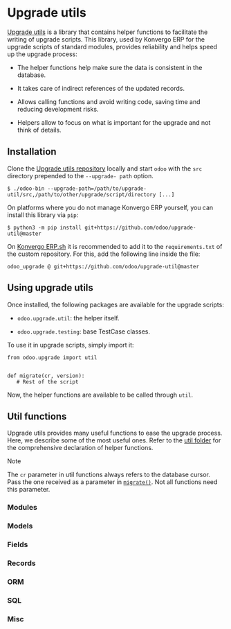 # Upgrade utils

[Upgrade utils](https://github.com/odoo/upgrade-util/) is a library that
contains helper functions to facilitate the writing of upgrade scripts. This
library, used by Konvergo ERP for the upgrade scripts of standard modules, provides
reliability and helps speed up the upgrade process:

  * The helper functions help make sure the data is consistent in the database.

  * It takes care of indirect references of the updated records.

  * Allows calling functions and avoid writing code, saving time and reducing development risks.

  * Helpers allow to focus on what is important for the upgrade and not think of details.

## Installation

Clone the [Upgrade utils repository](https://github.com/odoo/upgrade-util/)
locally and start `odoo` with the `src` directory prepended to the `--upgrade-
path` option.

    
    
    $ ./odoo-bin --upgrade-path=/path/to/upgrade-util/src,/path/to/other/upgrade/script/directory [...]
    

On platforms where you do not manage Konvergo ERP yourself, you can install this
library via `pip`:

    
    
    $ python3 -m pip install git+https://github.com/odoo/upgrade-util@master
    

On [Konvergo ERP.sh](https://www.odoo.sh/) it is recommended to add it to the
`requirements.txt` of the custom repository. For this, add the following line
inside the file:

    
    
    odoo_upgrade @ git+https://github.com/odoo/upgrade-util@master
    

## Using upgrade utils

Once installed, the following packages are available for the upgrade scripts:

  * `odoo.upgrade.util`: the helper itself.

  * `odoo.upgrade.testing`: base TestCase classes.

To use it in upgrade scripts, simply import it:

    
    
    from odoo.upgrade import util
    
    
    def migrate(cr, version):
       # Rest of the script
    

Now, the helper functions are available to be called through `util`.

## Util functions

Upgrade utils provides many useful functions to ease the upgrade process.
Here, we describe some of the most useful ones. Refer to the [util
folder](https://github.com/odoo/upgrade-util/tree/master/src/util) for the
comprehensive declaration of helper functions.

<div class="alert alert-primary">
<p class="alert-title">
Note</p><p>The <code>cr</code> parameter in util functions always refers to the database cursor. Pass the one
received as a parameter in <a href="upgrade_scripts#migrate" title="migrate"><code>migrate()</code></a>. Not all functions need this parameter.</p>
</div>

### Modules

### Models

### Fields

### Records

### ORM

### SQL

### Misc

